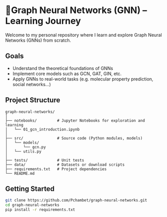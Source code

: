 # 🧠Graph Neural Networks (GNN) – Learning Journey

Welcome to my personal repository where I learn and explore Graph Neural Networks (GNNs) from scratch.

##  Goals

- Understand the theoretical foundations of GNNs
- Implement core models such as GCN, GAT, GIN, etc.
- Apply GNNs to real-world tasks (e.g. molecular property prediction, social networks...)

##  Project Structure

```
graph-neural-networks/
│
├── notebooks/         # Jupyter Notebooks for exploration and learning
│   └── 01_gcn_introduction.ipynb
│
├── src/               # Source code (Python modules, models)
│   └── models/
│       └── gcn.py
│   └── utils.py
│
├── tests/             # Unit tests
├── data/              # Datasets or download scripts
├── requirements.txt   # Project dependencies
└── README.md
```


##  Getting Started

```bash
git clone https://github.com/Pchambet/graph-neural-networks.git
cd graph-neural-networks
pip install -r requirements.txt
